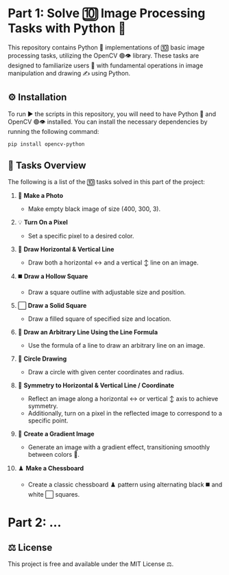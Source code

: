 # Part 1: Solve 🔟 Image Processing Tasks with Python 🐍

This repository contains Python 🐍 implementations of 🔟 basic image processing tasks, utilizing the OpenCV 🟢👁️ library. These tasks are designed to familiarize users 👥 with fundamental operations in image manipulation and drawing ✍️ using Python.

## ⚙️ Installation

To run ▶️ the scripts in this repository, you will need to have Python 🐍 and OpenCV 🟢👁️ installed. You can install the necessary dependencies by running the following command:

```bash
pip install opencv-python
```

## 📝 Tasks Overview

The following is a list of the 🔟 tasks solved in this part of the project:

1. 📸 **Make a Photo**
   - Make empty black image of size (400, 300, 3).

2. 💡 **Turn On a Pixel**
   - Set a specific pixel to a desired color.

3. 📏 **Draw Horizontal & Vertical Line**
   - Draw both a horizontal ↔️ and a vertical ↕️ line on an image.

4. ◼️ **Draw a Hollow Square**
   - Draw a square outline with adjustable size and position.

5. ⬜ **Draw a Solid Square**
   - Draw a filled square of specified size and location.

6. 📐 **Draw an Arbitrary Line Using the Line Formula**
   - Use the formula of a line to draw an arbitrary line on an image.

7. 🔵 **Circle Drawing**
   - Draw a circle with given center coordinates and radius.

8. 🔄 **Symmetry to Horizontal & Vertical Line / Coordinate**
   - Reflect an image along a horizontal ↔️ or vertical ↕️ axis to achieve symmetry.
   - Additionally, turn on a pixel in the reflected image to correspond to a specific point.

9. 🌈 **Create a Gradient Image**
   - Generate an image with a gradient effect, transitioning smoothly between colors 🎨.

10. ♟️ **Make a Chessboard**
    - Create a classic chessboard ♟️ pattern using alternating black ◼️ and white ⬜ squares.
   
# Part 2: ...

## ⚖️ License
This project is free and available under the MIT License ⚖️.
